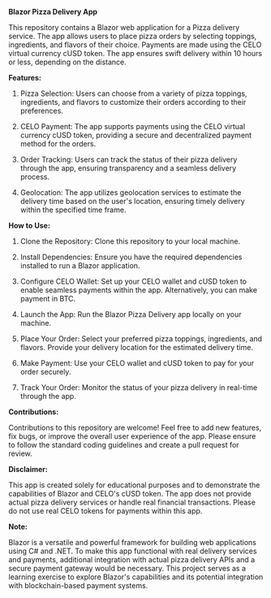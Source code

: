 **Blazor Pizza Delivery App**

This repository contains a Blazor web application for a Pizza delivery service. The app allows users to place pizza orders by selecting toppings, ingredients, and flavors of their choice. Payments are made using the CELO virtual currency cUSD token. The app ensures swift delivery within 10 hours or less, depending on the distance.

**Features:**

1. Pizza Selection: Users can choose from a variety of pizza toppings, ingredients, and flavors to customize their orders according to their preferences.

2. CELO Payment: The app supports payments using the CELO virtual currency cUSD token, providing a secure and decentralized payment method for the orders.

3. Order Tracking: Users can track the status of their pizza delivery through the app, ensuring transparency and a seamless delivery process.

4. Geolocation: The app utilizes geolocation services to estimate the delivery time based on the user's location, ensuring timely delivery within the specified time frame.

**How to Use:**

1. Clone the Repository: Clone this repository to your local machine.

2. Install Dependencies: Ensure you have the required dependencies installed to run a Blazor application.

3. Configure CELO Wallet: Set up your CELO wallet and cUSD token to enable seamless payments within the app. Alternatively, you can make payment in BTC.

4. Launch the App: Run the Blazor Pizza Delivery app locally on your machine.

5. Place Your Order: Select your preferred pizza toppings, ingredients, and flavors. Provide your delivery location for the estimated delivery time.

6. Make Payment: Use your CELO wallet and cUSD token to pay for your order securely.

7. Track Your Order: Monitor the status of your pizza delivery in real-time through the app.

**Contributions:**

Contributions to this repository are welcome! Feel free to add new features, fix bugs, or improve the overall user experience of the app. Please ensure to follow the standard coding guidelines and create a pull request for review.

**Disclaimer:**

This app is created solely for educational purposes and to demonstrate the capabilities of Blazor and CELO's cUSD token. The app does not provide actual pizza delivery services or handle real financial transactions. Please do not use real CELO tokens for payments within this app.

**Note:**

Blazor is a versatile and powerful framework for building web applications using C# and .NET. To make this app functional with real delivery services and payments, additional integration with actual pizza delivery APIs and a secure payment gateway would be necessary. This project serves as a learning exercise to explore Blazor's capabilities and its potential integration with blockchain-based payment systems.
